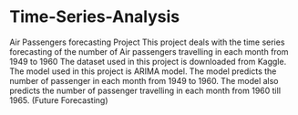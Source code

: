 # Time-Series-Analysis
Air Passengers forecasting Project
This project deals with the time series forecasting of the number of Air passengers travelling in each month from 1949 to 1960
The dataset used in this project is downloaded from Kaggle.
The model used in this project is ARIMA model. 
The model predicts the number of passenger in each month from 1949 to 1960. 
The model also predicts the number of passenger travelling in each month from 1960 till 1965. (Future Forecasting)
